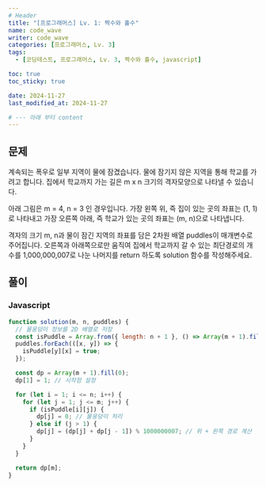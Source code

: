 ```yaml
---
# Header
title: "[프로그래머스] Lv. 1: 짝수와 홀수"
name: code_wave
writer: code_wave
categories: [프로그래머스, Lv. 3]
tags:
  - [코딩테스트, 프로그래머스, Lv. 3, 짝수와 홀수, javascript]

toc: true
toc_sticky: true

date: 2024-11-27
last_modified_at: 2024-11-27

# --- 아래 부터 content
---
```


## 문제
계속되는 폭우로 일부 지역이 물에 잠겼습니다. 물에 잠기지 않은 지역을 통해 학교를 가려고 합니다. 집에서 학교까지 가는 길은 m x n 크기의 격자모양으로 나타낼 수 있습니다.

아래 그림은 m = 4, n = 3 인 경우입니다.
가장 왼쪽 위, 즉 집이 있는 곳의 좌표는 (1, 1)로 나타내고 가장 오른쪽 아래, 즉 학교가 있는 곳의 좌표는 (m, n)으로 나타냅니다.

격자의 크기 m, n과 물이 잠긴 지역의 좌표를 담은 2차원 배열 puddles이 매개변수로 주어집니다. 오른쪽과 아래쪽으로만 움직여 집에서 학교까지 갈 수 있는 최단경로의 개수를 1,000,000,007로 나눈 나머지를 return 하도록 solution 함수를 작성해주세요.

## 풀이
### Javascript
```js
function solution(m, n, puddles) {
  // 물웅덩이 정보를 2D 배열로 저장
  const isPuddle = Array.from({ length: n + 1 }, () => Array(m + 1).fill(false));
  puddles.forEach(([x, y]) => {
    isPuddle[y][x] = true;
  });

  const dp = Array(m + 1).fill(0);
  dp[1] = 1; // 시작점 설정

  for (let i = 1; i <= n; i++) {
    for (let j = 1; j <= m; j++) {
      if (isPuddle[i][j]) {
        dp[j] = 0; // 물웅덩이 처리
      } else if (j > 1) {
        dp[j] = (dp[j] + dp[j - 1]) % 1000000007; // 위 + 왼쪽 경로 계산
      }
    }
  }

  return dp[m];
}
```
